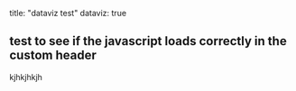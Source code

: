 title: "dataviz test"
dataviz: true

## test to see if the javascript loads correctly in the custom header

kjhkjhkjh

